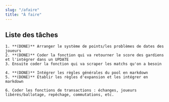 ```yaml
---
slug: "/afaire"
title: "À faire"
---
```

## Liste des tâches

    1. **(DONE)** Arranger le système de points/les problèmes de dates des joueurs  
    2. **(DONE)** Coder la fonction qui va retourner le score des gardiens et l'intégrer dans un UPDATE
    3. Ensuite coder la fonction qui va scraper les matchs qu'on a besoin

    4. **(DONE)** Intégrer les règles générales du pool en markdown
    5. **(DONE)** Établir les règles d'expansion et les intégrer en markdown

    6. Coder les fonctions de transactions : échanges, joueurs libérés/ballotage, repêchage, commutations, etc. 
